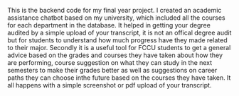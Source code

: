 This is the backend code for my final year project.
I created an academic assistance chatbot based on my university, which included all the courses for each department in the database. 
It helped in getting your degree audited by a simple upload of your transcript, it is not an offical degree audit but for students to understand how much progress have they made related to their major.
Secondly it is a useful tool for FCCU students to get a general advice based on the grades and courses they have taken about how they are performing, course suggestion on what they can study in the next semesters to make their grades better as well as suggestions on career paths they can choose inthe future based on the courses they have taken.
It all happens with a simple screenshot or pdf upload of your transcript.
